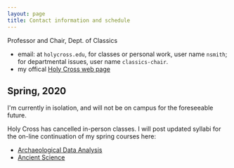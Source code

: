 ```yaml
---
layout: page
title: Contact information and schedule
---
```



Professor and Chair, Dept. of Classics

- email: at `holycross.edu`, for classes or personal work, user name `nsmith`;  for departmental issues, user name `classics-chair`.
- my offical [Holy Cross web page](http://www.holycross.edu/academics/programs/classics/faculty/neel-smith)


## Spring, 2020

I'm currently in isolation, and will not be on campus for the foreseeable future.

Holy Cross has cancelled in-person classes.  I will post updated syllabi for the on-line continuation of my spring courses here:

-  [Archaeological Data Analysis](http://shot.holycross.edu/courses/ada/S20/)
-  [Ancient Science](http://shot.holycross.edu/courses/science/S20/)
